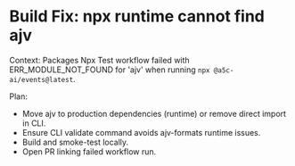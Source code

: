 # Build Fix: npx runtime cannot find ajv

Context: Packages Npx Test workflow failed with ERR_MODULE_NOT_FOUND for 'ajv' when running `npx @a5c-ai/events@latest`.

Plan:

- Move ajv to production dependencies (runtime) or remove direct import in CLI.
- Ensure CLI validate command avoids ajv-formats runtime issues.
- Build and smoke-test locally.
- Open PR linking failed workflow run.
